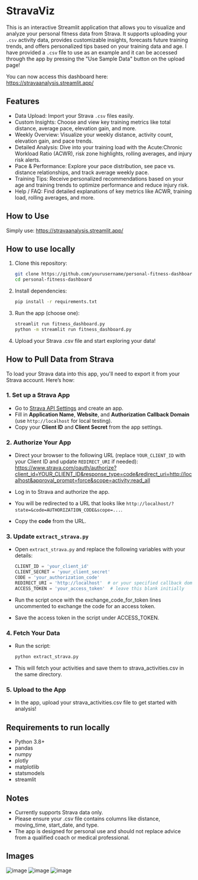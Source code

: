 # StravaViz

This is an interactive Streamlit application that allows you to visualize and analyze your personal fitness data from Strava. It supports uploading your `.csv` activity data, provides customizable insights, forecasts future training trends, and offers personalized tips based on your training data and age. I have provided a `.csv` file to use as an example and it can be accessed through the app by pressing the "Use Sample Data" button on the upload page!

You can now access this dashboard here: https://stravaanalysis.streamlit.app/

## Features

- Data Upload: Import your Strava `.csv` files easily.
- Custom Insights: Choose and view key training metrics like total distance, average pace, elevation gain, and more.
- Weekly Overview: Visualize your weekly distance, activity count, elevation gain, and pace trends.
- Detailed Analysis: Dive into your training load with the Acute:Chronic Workload Ratio (ACWR), risk zone highlights, rolling averages, and injury risk alerts.
- Pace & Performance: Explore your pace distribution, see pace vs. distance relationships, and track average weekly pace.
- Training Tips: Receive personalized recommendations based on your age and training trends to optimize performance and reduce injury risk.
- Help / FAQ: Find detailed explanations of key metrics like ACWR, training load, rolling averages, and more.

## How to Use

Simply use: https://stravaanalysis.streamlit.app/

## How to use locally

1. Clone this repository:
   ```bash
   git clone https://github.com/yourusername/personal-fitness-dashboard.git
   cd personal-fitness-dashboard

2. Install dependencies:
   ```bash
   pip install -r requirements.txt

3. Run the app (choose one):
   ```bash
   streamlit run fitness_dashboard.py
   python -m streamlit run fitness_dashboard.py

4. Upload your Strava .csv file and start exploring your data!

## How to Pull Data from Strava

To load your Strava data into this app, you'll need to export it from your Strava account. Here’s how:

### 1. Set up a Strava App
- Go to [Strava API Settings](https://www.strava.com/settings/api) and create an app.
- Fill in **Application Name**, **Website**, and **Authorization Callback Domain** (use `http://localhost` for local testing).
- Copy your **Client ID** and **Client Secret** from the app settings.

### 2. Authorize Your App
- Direct your browser to the following URL (replace `YOUR_CLIENT_ID` with your Client ID and update `REDIRECT_URI` if needed):
https://www.strava.com/oauth/authorize?client_id=YOUR_CLIENT_ID&response_type=code&redirect_uri=http://localhost&approval_prompt=force&scope=activity:read_all

- Log in to Strava and authorize the app.
- You will be redirected to a URL that looks like `http://localhost/?state=&code=AUTHORIZATION_CODE&scope=...`.
- Copy the **code** from the URL.

### 3. Update `extract_strava.py`
- Open `extract_strava.py` and replace the following variables with your details:

  ```python
  CLIENT_ID = 'your_client_id'
  CLIENT_SECRET = 'your_client_secret'
  CODE = 'your_authorization_code'
  REDIRECT_URI = 'http://localhost'  # or your specified callback domain
  ACCESS_TOKEN = 'your_access_token'  # leave this blank initially

- Run the script once with the exchange_code_for_token lines uncommented to exchange the code for an access token.
- Save the access token in the script under ACCESS_TOKEN.

### 4. Fetch Your Data
- Run the script:
  ```bash
  python extract_strava.py

- This will fetch your activities and save them to strava_activities.csv in the same directory.

### 5. Upload to the App
- In the app, upload your strava_activities.csv file to get started with analysis!

## Requirements to run locally
- Python 3.8+
- pandas
- numpy
- plotly
- matplotlib
- statsmodels
- streamlit

## Notes
- Currently supports Strava data only.
- Please ensure your .csv file contains columns like distance, moving_time, start_date, and type.
- The app is designed for personal use and should not replace advice from a qualified coach or medical professional.

## Images
![image](https://github.com/user-attachments/assets/ebadac3e-cb98-43c0-b9ad-2fba66de1d47)
![image](https://github.com/user-attachments/assets/3b219b9d-c455-4831-af3f-8ee2de637ca3)
![image](https://github.com/user-attachments/assets/b8305d67-6f99-4d33-829d-97f5b82fef98)

